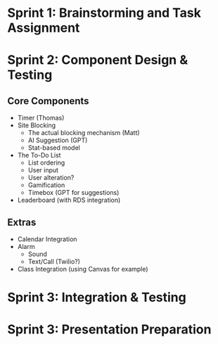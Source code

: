 # Sprint 1: Brainstorming and Task Assignment

# Sprint 2: Component Design & Testing
## Core Components
- Timer (Thomas)
- Site Blocking
    - The actual blocking mechanism (Matt)
    - AI Suggestion (GPT)
    - Stat-based model
- The To-Do List
    - List ordering
    - User input
    - User alteration?
    - Gamification
    - Timebox (GPT for suggestions)
- Leaderboard (with RDS integration)

## Extras
- Calendar Integration
- Alarm
    - Sound
    - Text/Call (Twilio?)
- Class Integration (using Canvas for example)

# Sprint 3: Integration & Testing

# Sprint 3: Presentation Preparation
